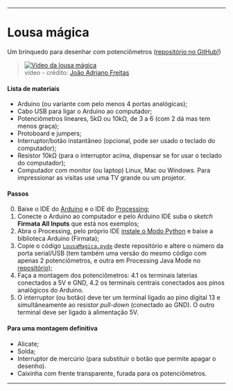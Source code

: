 ----

# Lousa mágica

Um brinquedo para desenhar com potenciômetros ([repositório no GitHub!](https://github.com/villares/lousa-magica/))

> [![Vídeo da lousa mágica](https://img.youtube.com/vi/D5Ha1bhqBuQ/0.jpg)](https://www.youtube.com/watch?v=D5Ha1bhqBuQ)
> <br />vídeo - crédito: [João Adriano Freitas](https://github.com/jaafreitas)

#### Lista de materiais
* Arduino (ou variante com pelo menos 4 portas analógicas);
* Cabo USB para ligar o Arduino ao computador;
* Potenciômetros lineares, 5kΩ ou 10kΩ, de 3 a 6 (com 2 dá mas tem menos graça);
* Protoboard e jumpers;
* Interruptor/botão instantâneo (opcional, pode ser usado o teclado do computador);
* Resistor 10kΩ (para o interruptor acima, dispensar se for usar o teclado do computador);
* Computador com monitor (ou laptop) Linux, Mac ou Windows. Para impressionar as visitas use uma TV grande ou um projetor.

#### Passos
0. Baixe o IDE do [Arduino](http://arduino.cc) e o IDE do [Processing](http://processing.org);
1. Conecte o Arduino ao computador e pelo Arduino IDE suba o *sketch* **Firmata All Inputs** que está nos exemplos;
2. Abra o Processing, pelo próprio IDE [instale o Modo Python](https://github.com/villares/villares.github.io/blob/master/como-instalar-o-processing-modo-python/index.md) e baixe a biblioteca Arduino (Firmata);
3. Copie o código [`LousaMagica.pyde`](LousaMagica/LousaMagica.pyde) deste repositório e altere o número da porta serial/USB (tem também uma versão do mesmo código com apenas 2 potenciômetros, e outra em Processing Java Mode no [repositório](https://github.com/villares/lousa-magica/));
4. Faça a montagem dos potenciômetros:
   4.1 os terminais laterias conectados a 5V e GND,
    4.2 os terminais centrais conectados aos pinos analógicos do Arduino.
5. O interruptor (ou botão) deve ter um terminal ligado ao pino digital 13 e simultâneamente ao resistor *pull-down* (conectado ao GND). O outro terminal deve ser ligado à alimentação 5V. 

#### Para uma montagem definitiva
* Alicate;
* Solda;
* Interruptor de mercúrio (para substituir o botão que permite apagar o desenho).
* Caixinha com frente transparente, furada para os potenciômetros.

----

